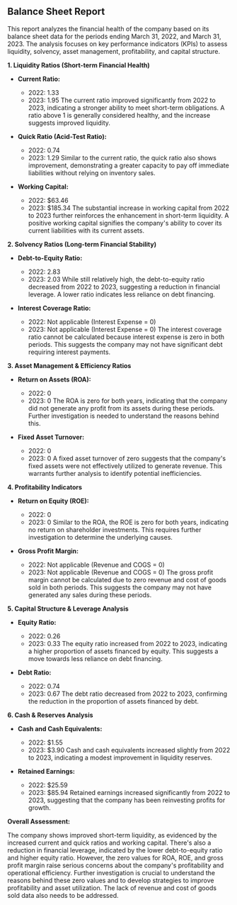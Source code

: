 ## Balance Sheet Report

This report analyzes the financial health of the company based on its balance sheet data for the periods ending March 31, 2022, and March 31, 2023.  The analysis focuses on key performance indicators (KPIs) to assess liquidity, solvency, asset management, profitability, and capital structure.

**1. Liquidity Ratios (Short-term Financial Health)**

* **Current Ratio:** 
    * 2022: 1.33
    * 2023: 1.95
    The current ratio improved significantly from 2022 to 2023, indicating a stronger ability to meet short-term obligations.  A ratio above 1 is generally considered healthy, and the increase suggests improved liquidity.

* **Quick Ratio (Acid-Test Ratio):**
    * 2022: 0.74
    * 2023: 1.29
    Similar to the current ratio, the quick ratio also shows improvement, demonstrating a greater capacity to pay off immediate liabilities without relying on inventory sales.

* **Working Capital:**
    * 2022: $63.46
    * 2023: $185.34
    The substantial increase in working capital from 2022 to 2023 further reinforces the enhancement in short-term liquidity.  A positive working capital signifies the company's ability to cover its current liabilities with its current assets.


**2. Solvency Ratios (Long-term Financial Stability)**

* **Debt-to-Equity Ratio:**
    * 2022: 2.83
    * 2023: 2.03
    While still relatively high, the debt-to-equity ratio decreased from 2022 to 2023, suggesting a reduction in financial leverage.  A lower ratio indicates less reliance on debt financing.

* **Interest Coverage Ratio:**
    * 2022: Not applicable (Interest Expense = 0)
    * 2023: Not applicable (Interest Expense = 0)
    The interest coverage ratio cannot be calculated because interest expense is zero in both periods.  This suggests the company may not have significant debt requiring interest payments.


**3. Asset Management & Efficiency Ratios**

* **Return on Assets (ROA):**
    * 2022: 0
    * 2023: 0
    The ROA is zero for both years, indicating that the company did not generate any profit from its assets during these periods.  Further investigation is needed to understand the reasons behind this.

* **Fixed Asset Turnover:**
    * 2022: 0
    * 2023: 0
    A fixed asset turnover of zero suggests that the company's fixed assets were not effectively utilized to generate revenue.  This warrants further analysis to identify potential inefficiencies.


**4. Profitability Indicators**

* **Return on Equity (ROE):**
    * 2022: 0
    * 2023: 0
    Similar to the ROA, the ROE is zero for both years, indicating no return on shareholder investments.  This requires further investigation to determine the underlying causes.

* **Gross Profit Margin:**
    * 2022: Not applicable (Revenue and COGS = 0)
    * 2023: Not applicable (Revenue and COGS = 0)
    The gross profit margin cannot be calculated due to zero revenue and cost of goods sold in both periods.  This suggests the company may not have generated any sales during these periods.


**5. Capital Structure & Leverage Analysis**

* **Equity Ratio:**
    * 2022: 0.26
    * 2023: 0.33
    The equity ratio increased from 2022 to 2023, indicating a higher proportion of assets financed by equity.  This suggests a move towards less reliance on debt financing.

* **Debt Ratio:**
    * 2022: 0.74
    * 2023: 0.67
    The debt ratio decreased from 2022 to 2023, confirming the reduction in the proportion of assets financed by debt.


**6. Cash & Reserves Analysis**

* **Cash and Cash Equivalents:**
    * 2022: $1.55
    * 2023: $3.90
    Cash and cash equivalents increased slightly from 2022 to 2023, indicating a modest improvement in liquidity reserves.

* **Retained Earnings:**
    * 2022: $25.59
    * 2023: $85.94
    Retained earnings increased significantly from 2022 to 2023, suggesting that the company has been reinvesting profits for growth.


**Overall Assessment:**

The company shows improved short-term liquidity, as evidenced by the increased current and quick ratios and working capital.  There's also a reduction in financial leverage, indicated by the lower debt-to-equity ratio and higher equity ratio. However, the zero values for ROA, ROE, and gross profit margin raise serious concerns about the company's profitability and operational efficiency.  Further investigation is crucial to understand the reasons behind these zero values and to develop strategies to improve profitability and asset utilization.  The lack of revenue and cost of goods sold data also needs to be addressed.